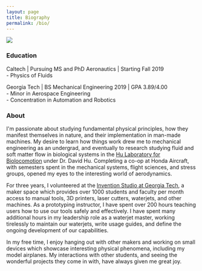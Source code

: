 ```yaml
---
layout: page
title: Biography
permalink: /bio/
---
```


<div class="img"><img src="{{site.url}}/assets/site/looking_up.jpg" class="float-left w-50 mr-3 mb-2"></div>
  <!-- <div class="col-md-6 col-sm-12">
    <img src="{{site.url}}/assets/site/looking_up.jpg">
  </div> -->
<h3>Education</h3>
<p>Caltech | Pursuing MS and PhD Aeronautics | Starting Fall 2019<br> - Physics of Fluids</p>

<p>Georgia Tech | BS Mechanical Engineering 2019 | GPA 3.89/4.00<br> - Minor in Aerospace Engineering<br> - Concentration in Automation and Robotics</p>

<h3>About</h3>
<p class="text-justify">I'm passionate about studying fundamental physical principles, how they manifest themselves in nature, and their implementation in man-made machines. My desire to learn how things work drew me to mechanical engineering as an undergrad, and eventually to research studying fluid and soft matter flow in biological systems in the <a href="http://www.hu.gatech.edu/">Hu Laboratory for Biolocomotion</a> under Dr. David Hu. Completing a co-op at Honda Aircraft, with semesters spent in the mechanical systems, flight sciences, and stress groups, opened my eyes to the interesting world of aerodynamics.</p>

<p class="text-justify">For three years, I volunteered at the <a href="http://inventionstudio.gatech.edu/">Invention Studio at Georgia Tech</a>, a maker space which provides over 1000 students and faculty per month access to manual tools, 3D printers, laser cutters, waterjets, and other machines. As a prototyping instructor, I have spent over 200 hours teaching users how to use our tools safely and effectively. I have spent many additional hours in my leadership role as a waterjet master, working tirelessly to maintain our waterjets, write usage guides, and define the ongoing development of our capabilities.</p>

<p class="text-justify">In my free time, I enjoy hanging out with other makers and working on small devices which showcase interesting physical phenomena, including my model airplanes. My interactions with other students, and seeing the wonderful projects they come in with, have always given me great joy.</p>
